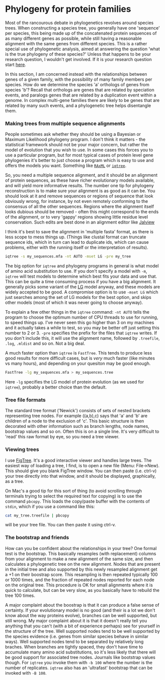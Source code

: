 
# Phylogeny for protein families

Most of the rancourous debate in phylogenetics revolves around species trees. When constructing a species tree, you generally have one 'sequence' per species, this being made up of the concatenated protein sequences of as many different genes as possible, while still having a reasonable alignment with the same genes from different species. This is a rather special use of phylogenetic analysis, aimed at answering the question 'what is the true phylogeny of these species?' Unless that happens to be your research question, I wouldn't get involved. If it is your research question start [here](https://www.nature.com/articles/s41576-020-0233-).

In this section, I am concerned instead with the relationships between genes of a given family, with the possibility of many family members per species. How do we determine the species 'a' orthologs of genes from species 'b'? Recall that orthologs are genes that are related by speciation events, and paralogs genes that are related by a duplication event within a genome. In complex multi-gene families there are likely to be genes that are related by many such events, and a phylogenetic tree helps disentangle them.

### Making trees from multiple sequence alignments

People sometimes ask whether they should be using a Bayesian or Maximum Likelihood phylogeny program. I don't think it matters - the statistical framework should not be your major concern, but rather the model of evolution that you wish to use. In some cases this forces you to use a particular program, but for most typical cases of protein level gene phylogenies it's better to just choose a program which is easy to use and offers the models you want. Something like [`RAxML`](https://cme.h-its.org/exelixis/web/software/raxml/index.html) or [`iqtree`](http://www.iqtree.org/).

So, you need a multiple sequence alignment, and it should be an alignment of protein sequences, as these have richer evolutionary models available, and will yield more informative results. The number one tip for phylogeny reconstruction is to make sure your alignment is as good as it can be. You should look at it and remove sequences or regions of sequence that look obviously wrong, for instance, by not even remotely conforming to the consensus of all the other sequences. Regions where the alignment itself looks dubious should be removed - often this might correspond to the ends of the alignment, or to very 'gappy' regions showing little residue level conservation. Such edits are best done in an alignment editor like [Jalview](http://www.jalview.org/)

I think it's best to save the alignment in 'multiple fasta' format, as there is less scope to mess things up. (Things like clustal format can truncate sequence ids, which in turn can lead to duplicate ids, which can cause problems, either with the running itself or the interpretation of results).

```bash
iqtree -s my_sequences.mfa -nt AUTO -mset LG -pre my_tree
```

The big option for `iqtree` and phylogeny programs in general is what model of amino acid substitution to use. If you don't specify a model with `-m`, `iqtree` will test models to determine which best fits your data and use that. This can be quite a time consuming process if you have a big alignment. It generally picks some variant of the [LG](https://pubmed.ncbi.nlm.nih.gov/18367465/) model anyway, and these models are widely accepted to be good. A compromise option is to use `-mset LG` which just searches among the set of LG models for the best option, and skips other models (most of which it was never going to choose anyway).

To explain a few other things in the `iqtree` command: `-nt AUTO` tells the program to choose the optimum number of CPU threads to use for running, to speed things up. I've never seen this go higher than 3 on my machines and it actually takes a while to test, so you may be better off just setting this number to 2 or 3. `-pre` specifies the prefix for the files that `iqtree` writes. If you don't include this, it will use the alignment name, followed by `.treefile`, `.log`, `.mldist` and so on. Not a big deal.

A much faster option than `iqtree` is `FastTree`. This tends to produce less good results for more difficult cases, but is *very* much faster (like minutes vs many hours), and depending on your quesiton may be good enough.

```bash
FastTree -lg my_sequences.mfa > my_sequences.tree
```
Here `-lg` specifies the LG model of protein evolution (as we used for `iqtree`), probably a better choice than the default.

### Tree file formats

The standard tree format ('Newick') consists of sets of nested brackets representing tree nodes. For example ((a,b),c) says that 'a' and 'b' are children of a node to the exclusion of 'c'. This basic structure is then decorated with other information such as branch lengths, node names, bootstrap values and so on. Often this is on a single line. It's very difficult to 'read' this raw format by eye, so you need a tree viewer.

### Viewing trees

I use [FigTree](https://github.com/rambaut/figtree/releases). It's a good interactive viewer and handles large trees. The easiest way of loading a tree, I find, is to open a new file (Menu: File->New). This should give you blank FigTree window. You can then paste (i.e. ctrl-v) your tree directly into that window, and it should be displayed, graphically, as a tree.

On Mac's a good tip for this sort of thing (to avoid scrolling through terminals trying to select the required text for copying) is to use the command `pbcopy`. This loads the copy/paste buffer with the contents of `stdin`, which if you use a command like this:

```bash
cat my_tree.treefile | pbcopy
```
will be your tree file. You can then paste it using ctrl-v.

### The bootstrap and friends

How can you be confident about the relationships in your tree? One formal test is the bootstrap. This basically resamples (with replacement) columns from your alignment to make a new alignment of the same size, and then calculates a phylogenetic tree on the new alignment. Nodes that are present in the initial tree and also supported by this newly resampled alignment get a +1 on their boostrap score. This resampling is then repeated typically 100 or 1000 times, and the fraction of repeated nodes reported for each node on the original tree. This procedure is OK for small alignments where it is quick to calculate, but can be very slow, as you basically have to rebuild the tree 100 times.

A major complaint about the boostrap is that it can produce a false sense of certainty. If your evolutionary model is no good (and their is a lot we don't know about the way proteins evolve), branches can be well supported, but still wrong. My major complaint about it is that it doesn't really tell you anything that you can't (with a bit of experience perhaps) see for yourself in the structure of the tree. Well supported nodes tend to be well supported by the species evidence (i.e. genes from similar species behave in similar ways). Well supported nodes tend to be separated by relatively long braches. When branches are tightly spaced, they don't have time to accumulate many amino acid substitutions, so it's less likely that there will be good support for associated tree nodes. Journals like bootstrap values though. For `iqtree` you invoke them with `-b 100` where the number is the number of replicates. `iqtree` also has an 'ultrafast' bootstrap that can be invoked with `-B 100`.
